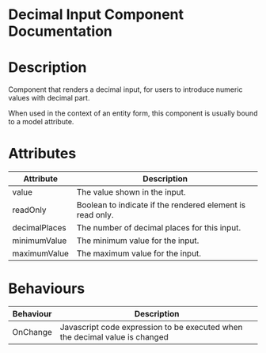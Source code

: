 # Decimal Input Component Documentation

# Description

Component that renders a decimal input, for users to introduce numeric values with decimal part.

When used in the context of an entity form, this component is usually bound to a model attribute.

# Attributes

| Attribute     | Description                                               |
| ------------- | --------------------------------------------------------- |
| value         | The value shown in the input.                             |
| readOnly      | Boolean to indicate if the rendered element is read only. |
| decimalPlaces | The number of decimal places for this input.              |
| minimumValue  | The minimum value for the input.                          |
| maximumValue  | The maximum value for the input.                          |

# Behaviours

| Behaviour | Description                                                                 |
| --------- | --------------------------------------------------------------------------- |
| OnChange  | Javascript code expression to be executed when the decimal value is changed |
